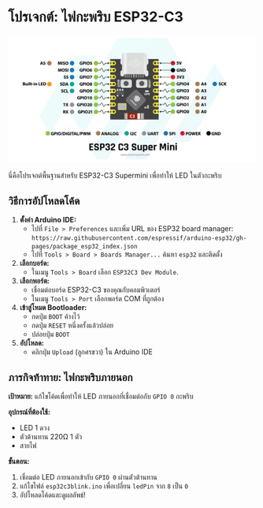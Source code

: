 # โปรเจกต์: ไฟกะพริบ ESP32-C3

![ESP32-C3 Supermini Pinout](esp32c3.jpg)

นี่คือโปรเจกต์พื้นฐานสำหรับ ESP32-C3 Supermini เพื่อทำให้ LED ในตัวกะพริบ

## วิธีการอัปโหลดโค้ด

1.  **ตั้งค่า Arduino IDE:**
    *   ไปที่ `File > Preferences` และเพิ่ม URL ของ ESP32 board manager: `https://raw.githubusercontent.com/espressif/arduino-esp32/gh-pages/package_esp32_index.json`
    *   ไปที่ `Tools > Board > Boards Manager...` ค้นหา `esp32` และติดตั้ง
2.  **เลือกบอร์ด:**
    *   ในเมนู `Tools > Board` เลือก `ESP32C3 Dev Module`.
3.  **เลือกพอร์ต:**
    *   เชื่อมต่อบอร์ด ESP32-C3 ของคุณกับคอมพิวเตอร์
    *   ในเมนู `Tools > Port` เลือกพอร์ต COM ที่ถูกต้อง
4.  **เข้าสู่โหมด Bootloader:**
    *   กดปุ่ม `BOOT` ค้างไว้
    *   กดปุ่ม `RESET` หนึ่งครั้งแล้วปล่อย
    *   ปล่อยปุ่ม `BOOT`
5.  **อัปโหลด:**
    *   คลิกปุ่ม `Upload` (ลูกศรขวา) ใน Arduino IDE

## ภารกิจท้าทาย: ไฟกะพริบภายนอก

**เป้าหมาย:** แก้ไขโค้ดเพื่อทำให้ LED ภายนอกที่เชื่อมต่อกับ `GPIO 0` กะพริบ

**อุปกรณ์ที่ต้องใช้:**
*   LED 1 ดวง
*   ตัวต้านทาน 220Ω 1 ตัว
*   สายไฟ

**ขั้นตอน:**
1.  เชื่อมต่อ LED ภายนอกเข้ากับ `GPIO 0` ผ่านตัวต้านทาน
2.  แก้ไขไฟล์ `esp32c3blink.ino` เพื่อเปลี่ยน `ledPin` จาก `8` เป็น `0`
3.  อัปโหลดโค้ดและดูผลลัพธ์!
